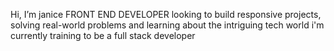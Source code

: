 Hi, I’m janice
FRONT END DEVELOPER
looking to build responsive projects, solving real-world problems and learning about the intriguing tech world
i'm currently training to be a full stack developer

<!---
Janicejay/Janicejay is a ✨ special ✨ repository because its `README.md` (this file) appears on your GitHub profile.
You can click the Preview link to take a look at your changes.
--->
